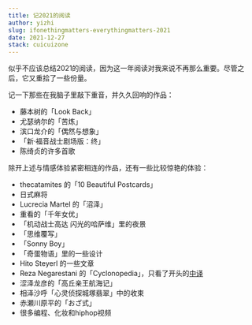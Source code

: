 ```yaml
---
title: 记2021的阅读
author: yizhi
slug: ifonethingmatters-everythingmatters-2021
date: 2021-12-27
stack: cuicuizone
---
```


似乎不应该总结2021的阅读，因为这一年阅读对我来说不再那么重要。尽管之后，它又重拾了一些份量。

记一下那些在我脑子里敲下重音，并久久回响的作品：
- 藤本树的「Look Back」
- 尤瑟纳尔的「苦炼」
- 滨口龙介的「偶然与想象」
- 「新·福音战士剧场版：终」
- 陈绮贞的许多首歌

除开上述与情感体验紧密相连的作品，还有一些比较惊艳的体验：
- thecatamites 的「10 Beautiful Postcards」
- 日式麻将
- Lucrecia Martel 的「沼泽」
- 重看的「千年女优」
- 「机动战士高达 闪光的哈萨维」里的夜景
- 「思维覆写」
- 「Sonny Boy」
- 「奇蛋物语」里的一些设计
- Hito Steyerl 的一些文章
- Reza Negarestani 的「Cyclonopedia」，只看了开头的[中译](https://www.douban.com/note/802123820/)
- 涩泽龙彦的「高丘亲王航海记」
- 相泽沙呼「心灵侦探城塚翡翠」中的收束
- 赤瀬川原平的「おざ式」
- 很多编程、化妆和hiphop视频

